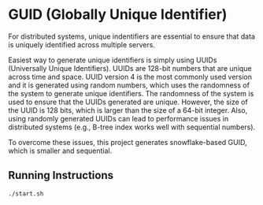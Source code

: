 # GUID (Globally Unique Identifier)

For distributed systems, unique indentifiers are essential to ensure that data is uniquely identified across multiple servers.

Easiest way to generate unique identifiers is simply using UUIDs (Universally Unique Identifiers).
UUIDs are 128-bit numbers that are unique across time and space.
UUID version 4 is the most commonly used version and it is generated using random numbers, which uses the randomness of the system to generate unique identifiers.
The randomness of the system is used to ensure that the UUIDs generated are unique.
However, the size of the UUID is 128 bits, which is larger than the size of a 64-bit integer.
Also, using randomly generated UUIDs can lead to performance issues in distributed systems (e.g., B-tree index works well with sequential numbers).

To overcome these issues, this project generates snowflake-based GUID, which is smaller and sequential.

## Running Instructions

```bash
./start.sh
```
